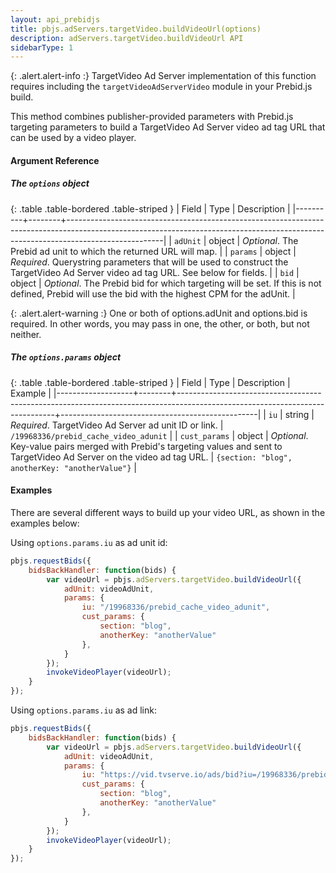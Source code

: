 ```yaml
---
layout: api_prebidjs
title: pbjs.adServers.targetVideo.buildVideoUrl(options)
description: adServers.targetVideo.buildVideoUrl API
sidebarType: 1
---
```



{: .alert.alert-info :}
TargetVideo Ad Server implementation of this function requires including the `targetVideoAdServerVideo` module in your Prebid.js build.

This method combines publisher-provided parameters with Prebid.js targeting parameters to build a TargetVideo Ad Server video ad tag URL that can be used by a video player.

#### Argument Reference

##### The `options` object

{: .table .table-bordered .table-striped }
| Field    | Type   | Description                                                                                                                                                                        |
|----------+--------+------------------------------------------------------------------------------------------------------------------------------------------------------------------------------------|
| `adUnit` | object | *Optional*. The Prebid ad unit to which the returned URL will map.                                                                                                                 |
| `params` | object | *Required*. Querystring parameters that will be used to construct the TargetVideo Ad Server video ad tag URL. See below for fields. |
| `bid`    | object | *Optional*. The Prebid bid for which targeting will be set. If this is not defined, Prebid will use the bid with the highest CPM for the adUnit.                                   |

{: .alert.alert-warning :}
One or both of options.adUnit and options.bid is required. In other words, you may pass in one, the other, or both, but not neither.

##### The `options.params` object

{: .table .table-bordered .table-striped }
| Field             | Type   | Description                                                                                                                 | Example                                         |
|-------------------+--------+-----------------------------------------------------------------------------------------------------------------------------+-------------------------------------------------|
| `iu`              | string | *Required*. TargetVideo Ad Server ad unit ID or link.                                                                                                 | `/19968336/prebid_cache_video_adunit`           |
| `cust_params`     | object | *Optional*. Key-value pairs merged with Prebid's targeting values and sent to TargetVideo Ad Server on the video ad tag URL.                  | `{section: "blog", anotherKey: "anotherValue"}` |

#### Examples

There are several different ways to build up your video URL, as shown in the examples below:

Using `options.params.iu` as ad unit id:

```javascript
pbjs.requestBids({
    bidsBackHandler: function(bids) {
        var videoUrl = pbjs.adServers.targetVideo.buildVideoUrl({
            adUnit: videoAdUnit,
            params: {
                iu: "/19968336/prebid_cache_video_adunit",
                cust_params: {
                    section: "blog",
                    anotherKey: "anotherValue"
                },
            }
        });
        invokeVideoPlayer(videoUrl);
    }
});
```

Using `options.params.iu` as ad link:

```javascript
pbjs.requestBids({
    bidsBackHandler: function(bids) {
        var videoUrl = pbjs.adServers.targetVideo.buildVideoUrl({
            adUnit: videoAdUnit,
            params: {
                iu: "https://vid.tvserve.io/ads/bid?iu=/19968336/prebid_cache_video_adunit",
                cust_params: {
                    section: "blog",
                    anotherKey: "anotherValue"
                },
            }
        });
        invokeVideoPlayer(videoUrl);
    }
});
```